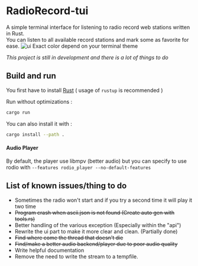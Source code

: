 # RadioRecord-tui

A simple terminal interface for listening to radio record web stations written in Rust.\
You can listen to all available record stations and mark some as favorite for ease.
![ui](https://gitlab.com/vandechat96/radiorecord-tui/-/raw/master/screenshots/ui.png)
Exact color depend on your terminal theme

*This project is still in development and there is a lot of things to do*
## Build and run
You first have to install [Rust](https://www.rust-lang.org/tools/install) ( usage of `rustup` is recommended )

Run without optimizations :
```bash
cargo run
```
You can also install it with :
```bash
cargo install --path .
```

#### Audio Player
By default, the player use libmpv (better audio) but you can specify to use rodio with `--features rodio_player --no-default-features`

## List of known issues/thing to do
- Sometimes the radio won't start and if you try a second time it will play it two time
- ~~Program crash when ascii.json is not found (Create auto gen with tools.rs)~~
- Better handling of the various exception (Especially within the "api")
- Rewrite the ui part to make it more clear and clean. (Partially done)
- ~~Find where come the thread that doesn't die~~
- ~~Find/make a better audio backend/player due to poor audio quality~~
- Write helpful documentation
- Remove the need to write the stream to a tempfile.
